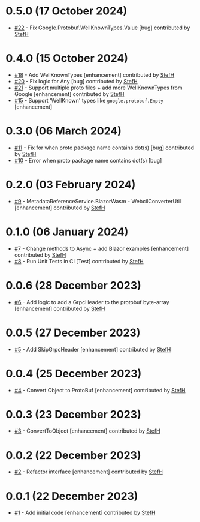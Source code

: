 # 0.5.0 (17 October 2024)
- [#22](https://github.com/StefH/ProtoBufJsonConverter/pull/22) - Fix Google.Protobuf.WellKnownTypes.Value [bug] contributed by [StefH](https://github.com/StefH)

# 0.4.0 (15 October 2024)
- [#18](https://github.com/StefH/ProtoBufJsonConverter/pull/18) - Add WellKnownTypes [enhancement] contributed by [StefH](https://github.com/StefH)
- [#20](https://github.com/StefH/ProtoBufJsonConverter/pull/20) - Fix logic for Any [bug] contributed by [StefH](https://github.com/StefH)
- [#21](https://github.com/StefH/ProtoBufJsonConverter/pull/21) - Support multiple proto files + add more WellKnownTypes from Google [enhancement] contributed by [StefH](https://github.com/StefH)
- [#15](https://github.com/StefH/ProtoBufJsonConverter/issues/15) - Support 'WellKnown' types like `google.protobuf.Empty` [enhancement]

# 0.3.0 (06 March 2024)
- [#11](https://github.com/StefH/ProtoBufJsonConverter/pull/11) - Fix for when proto package name contains dot(s) [bug] contributed by [StefH](https://github.com/StefH)
- [#10](https://github.com/StefH/ProtoBufJsonConverter/issues/10) - Error when proto package name contains dot(s) [bug]

# 0.2.0 (03 February 2024)
- [#9](https://github.com/StefH/ProtoBufJsonConverter/pull/9) - MetadataReferenceService.BlazorWasm - WebcilConverterUtil [enhancement] contributed by [StefH](https://github.com/StefH)

# 0.1.0 (06 January 2024)
- [#7](https://github.com/StefH/ProtoBufJsonConverter/pull/7) - Change methods to Async + add Blazor examples [enhancement] contributed by [StefH](https://github.com/StefH)
- [#8](https://github.com/StefH/ProtoBufJsonConverter/pull/8) - Run Unit Tests in CI [Test] contributed by [StefH](https://github.com/StefH)

# 0.0.6 (28 December 2023)
- [#6](https://github.com/StefH/ProtoBufJsonConverter/pull/6) - Add logic to add a GrpcHeader to the protobuf byte-array [enhancement] contributed by [StefH](https://github.com/StefH)

# 0.0.5 (27 December 2023)
- [#5](https://github.com/StefH/ProtoBufJsonConverter/pull/5) - Add SkipGrpcHeader [enhancement] contributed by [StefH](https://github.com/StefH)

# 0.0.4 (25 December 2023)
- [#4](https://github.com/StefH/ProtoBufJsonConverter/pull/4) - Convert Object to ProtoBuf [enhancement] contributed by [StefH](https://github.com/StefH)

# 0.0.3 (23 December 2023)
- [#3](https://github.com/StefH/ProtoBufJsonConverter/pull/3) - ConvertToObject [enhancement] contributed by [StefH](https://github.com/StefH)

# 0.0.2 (22 December 2023)
- [#2](https://github.com/StefH/ProtoBufJsonConverter/pull/2) - Refactor interface [enhancement] contributed by [StefH](https://github.com/StefH)

# 0.0.1 (22 December 2023)
- [#1](https://github.com/StefH/ProtoBufJsonConverter/pull/1) - Add initial code [enhancement] contributed by [StefH](https://github.com/StefH)

